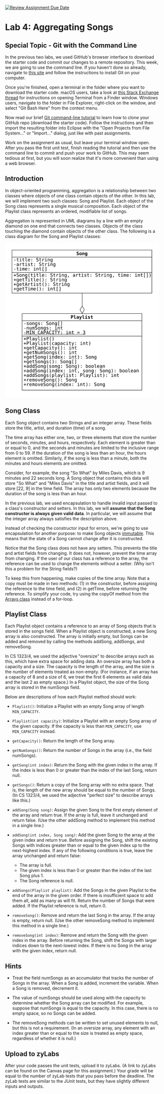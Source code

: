 [![Review Assignment Due Date](https://classroom.github.com/assets/deadline-readme-button-24ddc0f5d75046c5622901739e7c5dd533143b0c8e959d652212380cedb1ea36.svg)](https://classroom.github.com/a/zsQBB0Z7)
# Lab 4: Aggregating Songs

## Special Topic - Git with the Command Line

In the previous two labs, we used GitHub's browser interface to download the starter code and commit our changes to a remote repository.
This week, we are going to use the command line.
If you haven't done so already, navigate to [this site](https://git-scm.com/downloads) and follow the instructions to install Git on your computer.

Once you're finished, open a terminal in the folder where you want to download the starter code.
macOS users, take a look at [this Stack Exchange thread](https://apple.stackexchange.com/questions/11323/how-can-i-open-a-terminal-window-directly-from-my-current-finder-location) for instructions on opening Terminal from a Finder window.
Windows users, navigate to the folder in File Explorer, right-click on the window, and select "Git Bash Here" from the context menu.

Now read our brief [Git command-line tutorial](./git.md) to learn how to clone your GitHub repo (download the starter code).
Follow the instructions and then import the resulting folder into Eclipse with the "Open Projects from File System..." or "Import..." dialog, just like with past assignments.

Work on the assignment as usual, but leave your terminal window open.
After you pass the first unit test, finish reading the tutorial and then use the command line to commit and push your work to GitHub.
This may seem tedious at first, but you will soon realize that it's more convenient than using a web browser.

## Introduction

In object-oriented programming, aggregation is a relationship between two classes where objects of one class contain objects of the other.
In this lab, we will implement two such classes: Song and Playlist.
Each object of the Song class represents a single musical composition.
Each object of the Playlist class represents an ordered, modifiable list of songs.

Aggregation is represented in UML diagrams by a line with an empty diamond on
one end that connects two classes.
Objects of the class touching the diamond contain objects of the other class.
The following is a class diagram for the Song and Playlist classes:

![UML](./uml.svg)

## Song Class

Each Song object contains two Strings and an integer array.
These fields store the title, artist, and duration (time) of a song.

The time array has either one, two, or three elements that store the number of seconds, minutes, and hours, respectively.
Each element is greater than or equal to 0, and the seconds and minutes are limited to the inclusive range from 0 to 59.
If the duration of the song is less than an hour, the hours element is omitted.
Similarly, if the song is less than a minute, both the minutes and hours elements are omitted.

Consider, for example, the song "So What" by Miles Davis, which is 9 minutes and 22 seconds long.
A Song object that contains this data will store "So What" and "Miles Davis" in the title and artist fields, and it will store [22, 9] in the time field.
The array has only two elements because the duration of the song is less than an hour.

In the previous lab, we used encapsulation to handle invalid input passed to a class's constructor and setters.
In this lab, we will **assume that the Song constructor is always given valid data**.
In particular, we will assume that the integer array always satisfies the description above.

Instead of checking the constructor input for errors, we're going to use encapsulation for another purpose: to make Song objects [immutable](https://en.wikipedia.org/wiki/Immutable_object).
This means that the state of a Song cannot change after it is constructed.

Notice that the Song class does not have any setters.
This prevents the title and artist fields from changing.
It does not, however, prevent the time array from changing.
If the user of our class has a reference to the array, the reference can be used to change the elements without a setter.
(Why isn't this a problem for the String fields?)

To keep this from happening, make copies of the time array.
Note that a copy must be made in two methods: (1) in the constructor, before assigning the reference to the time field, and (2) in getTime, before returning the reference.
To simplify your code, try using the copyOf method from the [Arrays class](https://docs.oracle.com/en/java/javase/11/docs/api/java.base/java/util/Arrays.html) instead of a for-loop.

## Playlist Class

Each Playlist object contains a reference to an array of Song objects that is stored in the songs field.
When a Playlist object is constructed, a new Song array is also constructed.
The array is initially empty, but Songs can be added and removed by calling the methods addSong, addSongs, and removeSong.

In CS 1323/4, we used the adjective "oversize" to describe arrays such as this, which have extra space for adding data.
An oversize array has both a capacity and a size.
The capacity is the length of the array, and the size is the number of elements treated as non-empty.
(For instance, if an array has a capacity of 8 and a size of 6, we treat the first 6 elements as valid data and the last 2 as empty space.)
In a Playlist object, the size of the Song array is stored in the numSongs field.

Below are descriptions of how each Playlist method should work:

* `Playlist()`: Initialize a Playlist with an empty Song array of length `MIN_CAPACITY`.

* `Playlist(int capacity)`: Initialize a Playlist with an empty Song array of the given capacity.
If the capacity is less than `MIN_CAPACITY`, use `MIN_CAPACITY` instead.

* `getCapacity()`: Return the length of the Song array.

* `getNumSongs()`: Return the number of Songs in the array (i.e., the field numSongs).

* `getSong(int index)`: Return the Song with the given index in the array.
If the index is less than 0 or greater than the index of the last Song, return null.

* `getSongs()`: Return a copy of the Song array with no extra space.
That is, the length of the new array should be equal to the number of Songs.
(In CS 1323/4, we used the adjective "perfect size" to describe arrays like this.)

* `addSong(Song song)`: Assign the given Song to the first empty element of the array and return true.
If the array is full, leave it unchanged and return false.
(Use the other addSong method to implement this method in a single line.)

* `addSong(int index, Song song)`: Add the given Song to the array at the given index and return true.
Before assigning the Song, shift the existing Songs with indices greater than or equal to the given index up to the next-highest index.
If any of the following conditions is true, leave the array unchanged and return false:
  * The array is full.
  * The given index is less than 0 or greater than the index of the last Song plus 1.
  * The Song reference is null.

* `addSongs(Playlist playlist)`: Add the Songs in the given Playlist to the end of the array in the given order.
If there is insufficient space to add them all, add as many as will fit.
Return the number of Songs that were added.
If the Playlist reference is null, return 0.

* `removeSong()`: Remove and return the last Song in the array.
If the array is empty, return null.
(Use the other removeSong method to implement this method in a single line.)

* `removeSong(int index)`: Remove and return the Song with the given index in the array.
Before returning the Song, shift the Songs with larger indices down to the next-lowest index.
If there is no Song in the array with the given index, return null.

## Hints

* Treat the field numSongs as an accumulator that tracks the number of Songs in the array.
When a Song is added, increment the variable.
When a Song is removed, decrement it.

* The value of numSongs should be used along with the capacity to determine whether the Song array can be modified.
For example, suppose that numSongs is equal to the capacity.
In this case, there is no empty space, so no Songs can be added.

* The removeSong methods can be written to set unused elements to null, but this is not a requirement.
(In an oversize array, any element with an index greater than or equal to the size is treated as empty space, regardless of whether it is null.)

## Upload to zyLabs

After your code passes the unit tests, upload it to zyLabs.
(A link to zyLabs can be found on the Canvas page for this assignment.)
Your grade will be equal to the number of zyLab tests that you pass before the deadline.
The zyLab tests are similar to the JUnit tests, but they have slightly different inputs and outputs.
